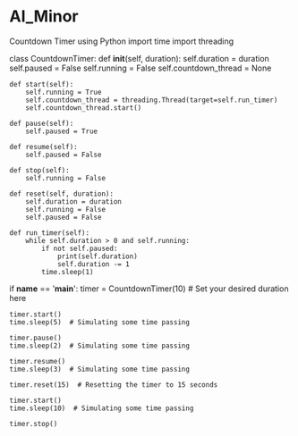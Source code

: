 # AI_Minor
Countdown Timer using Python
import time
import threading

class CountdownTimer:
    def __init__(self, duration):
        self.duration = duration
        self.paused = False
        self.running = False
        self.countdown_thread = None

    def start(self):
        self.running = True
        self.countdown_thread = threading.Thread(target=self.run_timer)
        self.countdown_thread.start()

    def pause(self):
        self.paused = True

    def resume(self):
        self.paused = False

    def stop(self):
        self.running = False

    def reset(self, duration):
        self.duration = duration
        self.running = False
        self.paused = False

    def run_timer(self):
        while self.duration > 0 and self.running:
            if not self.paused:
                print(self.duration)
                self.duration -= 1
            time.sleep(1)

if __name__ == '__main__':
    timer = CountdownTimer(10)  # Set your desired duration here

    timer.start()
    time.sleep(5)  # Simulating some time passing

    timer.pause()
    time.sleep(2)  # Simulating some time passing

    timer.resume()
    time.sleep(3)  # Simulating some time passing

    timer.reset(15)  # Resetting the timer to 15 seconds

    timer.start()
    time.sleep(10)  # Simulating some time passing

    timer.stop()
